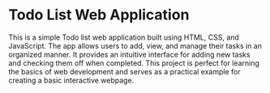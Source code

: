 # Todo List Web Application

This is a simple Todo list web application built using HTML, CSS, and JavaScript. The app allows users to add, view, and manage their tasks in an organized manner. It provides an intuitive interface for adding new tasks and checking them off when completed. This project is perfect for learning the basics of web development and serves as a practical example for creating a basic interactive webpage.


